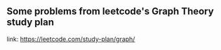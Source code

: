 ## Some problems from leetcode's Graph Theory study plan
link: https://leetcode.com/study-plan/graph/